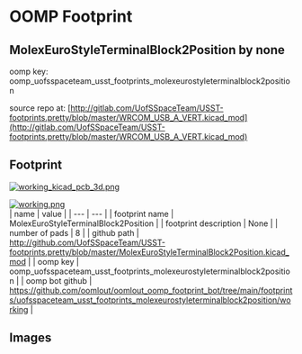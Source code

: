 # OOMP Footprint  
## MolexEuroStyleTerminalBlock2Position  by none  
  
oomp key: oomp_uofsspaceteam_usst_footprints_molexeurostyleterminalblock2position  
  
source repo at: [http://gitlab.com/UofSSpaceTeam/USST-footprints.pretty/blob/master/WRCOM_USB_A_VERT.kicad_mod](http://gitlab.com/UofSSpaceTeam/USST-footprints.pretty/blob/master/WRCOM_USB_A_VERT.kicad_mod)  
## Footprint  
  
[![working_kicad_pcb_3d.png](working_kicad_pcb_3d_600.png)](working_kicad_pcb_3d.png)  
  
[![working.png](working_600.png)](working.png)  
| name | value | 
| --- | --- | 
| footprint name | MolexEuroStyleTerminalBlock2Position | 
| footprint description | None | 
| number of pads | 8 | 
| github path | http://github.com/UofSSpaceTeam/USST-footprints.pretty/blob/master/MolexEuroStyleTerminalBlock2Position.kicad_mod | 
| oomp key | oomp_uofsspaceteam_usst_footprints_molexeurostyleterminalblock2position | 
| oomp bot github | https://github.com/oomlout/oomlout_oomp_footprint_bot/tree/main/footprints/uofsspaceteam_usst_footprints_molexeurostyleterminalblock2position/working | 
## Images  
